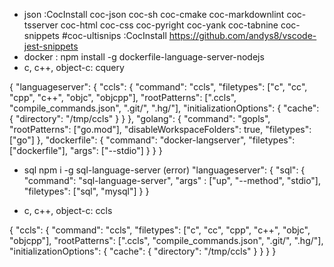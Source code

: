 * json
:CocInstall coc-json coc-sh coc-cmake coc-markdownlint coc-tsserver coc-html coc-css coc-pyright coc-yank coc-tabnine coc-snippets #coc-ultisnips
:CocInstall https://github.com/andys8/vscode-jest-snippets
* docker : npm install -g dockerfile-language-server-nodejs
* c, c++, object-c: cquery

{
  "languageserver": {
    "ccls": {
      "command": "ccls",
      "filetypes": ["c", "cc", "cpp", "c++", "objc", "objcpp"],
      "rootPatterns": [".ccls", "compile_commands.json", ".git/", ".hg/"],
      "initializationOptions": {
        "cache": {
          "directory": "/tmp/ccls"
        }
      }
    },
    "golang": {
      "command": "gopls",
      "rootPatterns": ["go.mod"],
      "disableWorkspaceFolders": true,
      "filetypes": ["go"]
    },
    "dockerfile": {
        "command": "docker-langserver",
        "filetypes": ["dockerfile"],
        "args": ["--stdio"]
    }
  }
}

* sql
npm i -g sql-language-server (error)
"languageserver": {
  "sql": {
      "command": "sql-language-server",
      "args" : ["up", "--method", "stdio"],
      "filetypes": ["sql", "mysql"]
          }
      }

* c, c++, object-c: ccls

{
  "ccls": {
    "command": "ccls",
    "filetypes": ["c", "cc", "cpp", "c++", "objc", "objcpp"],
    "rootPatterns": [".ccls", "compile_commands.json", ".git/", ".hg/"],
    "initializationOptions": {
        "cache": {
          "directory": "/tmp/ccls"
        }
      }
  }
}
